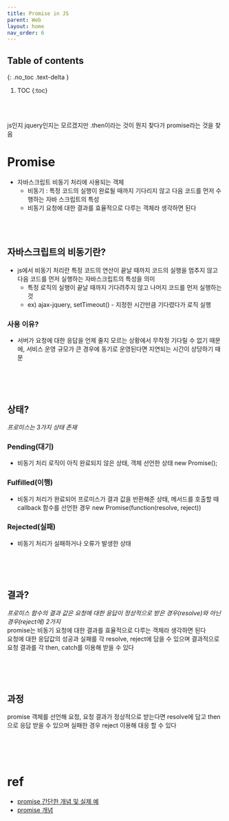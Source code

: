 ```yaml
---
title: Promise in JS
parent: Web
layout: home
nav_order: 6
---
```

## Table of contents
{: .no_toc .text-delta }
1. TOC
{:toc}

<br><br>



js인지 jquery인지는 모르겠지만 .then이라는 것이 뭔지 찾다가 promise라는 것을 찾음



# Promise
- 자바스크립트 비동기 처리에 사용되는 객체
  - 비동기 : 특정 코드의 실행이 완료될 때까지 기다리지 않고 다음 코드를 먼저 수행하는 자바 스크립트의 특성
  - 비동기 요청에 대한 결과를 효율적으로 다루는 객체라 생각하면 된다

<br><br>

## 자바스크립트의 비동기란?
- js에서 비동기 처리란 특정 코드의 연산이 끝날 때까지 코드의 실행을 멈추지 않고 다음 코드를 먼저 실행하는 자바스크립트의 특성을 의미
  - 특정 로직의 실행이 끝날 때까지 기다려주지 않고 나머지 코드를 먼저 실행하는 것
  - ex) ajax-jquery, setTimeout() - 지정한 시간만큼 기다렸다가 로직 실행
### 사용 이유?
- 서버가 요청에 대한 응답을 언제 줄지 모르는 상황에서 무작정 기다릴 수 없기 때문에, 서비스 운영 규모가 큰 경우에 동기로 운영된다면 지연되는 시간이 상당하기 때문

<br><br><br>

## 상태?
_프로미스는 3가지 상태 존재_
### Pending(대기) 
- 비동기 처리 로직이 아직 완료되지 않은 상태, 객체 선언한 상태 new Promise();

### Fulfilled(이행) 
- 비동기 처리가 완료되어 프로미스가 결과 값을 반환해준 상태, 메서드를 호출할 때 callback 함수를 선언한 경우 new Promise(function(resolve, reject))

### Rejected(실패) 
- 비동기 처리가 실패하거나 오류가 발생한 상태

<br><br><br>

## 결과?
_프로미스 함수의 결과 값은 요청에 대한 응답이 정상적으로 받은 경우(resolve)와 아닌 경우(reject에) 2가지_
<br>
promise는 비동기 요청에 대한 결과를 효율적으로 다루는 객체라 생각하면 된다
<br>
요청에 대한 응답값의 성공과 실패를 각 resolve, reject에 담을 수 있으며 결과적으로 요청 결과를 각 then, catch를 이용해 받을 수 있다 

<br><br><br>

## 과정
promise 객체를 선언해 요청, 요청 결과가 정상적으로 받는다면 resolve에 담고 then으로 응답 받을 수 있으며 실패한 경우 reject 이용해 대응 할 수 있다

<br><br><br>




# ref
- <a href="https://joshua1988.github.io/web-development/javascript/promise-for-beginners/">promise 간단한 개념 및 실제 예</a>
- <a href="https://ko.javascript.info/promise-basics">promise 개념</a>



